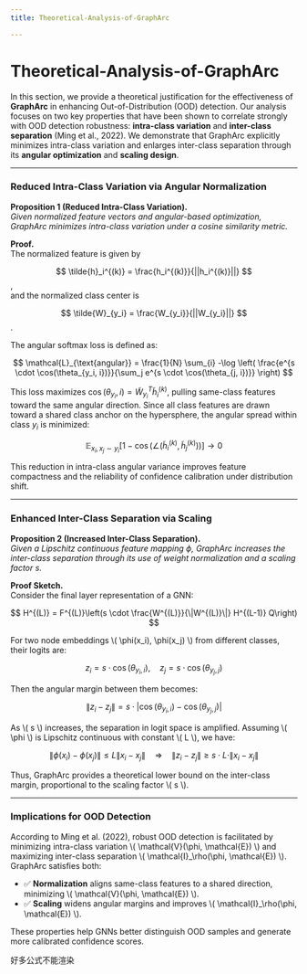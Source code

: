 ```yaml
---
title: Theoretical-Analysis-of-GraphArc

---
```


# Theoretical-Analysis-of-GraphArc

In this section, we provide a theoretical justification for the effectiveness of **GraphArc** in enhancing Out-of-Distribution (OOD) detection. Our analysis focuses on two key properties that have been shown to correlate strongly with OOD detection robustness: **intra-class variation** and **inter-class separation** (Ming et al., 2022). We demonstrate that GraphArc explicitly minimizes intra-class variation and enlarges inter-class separation through its **angular optimization** and **scaling design**.

---

### Reduced Intra-Class Variation via Angular Normalization

**Proposition 1 (Reduced Intra-Class Variation).**  
*Given normalized feature vectors and angular-based optimization, GraphArc minimizes intra-class variation under a cosine similarity metric.*

**Proof.**  
The normalized feature is given by  

$$
\tilde{h}_i^{(k)} = \frac{h_i^{(k)}}{||h_i^{(k)}||}
$$,  
and the normalized class center is  

$$
\tilde{W}_{y_i} = \frac{W_{y_i}}{||W_{y_i}||}
$$.


The angular softmax loss is defined as:

$$
\mathcal{L}_{\text{angular}} = \frac{1}{N} \sum_{i} -\log \left( \frac{e^{s \cdot \cos(\theta_{y_i, i})}}{\sum_j e^{s \cdot \cos(\theta_{j, i})}} \right)
$$

This loss maximizes $\cos(\theta_{y_i}, i) = \tilde{W}_{y_i}^T \tilde{h}_i^{(k)}$, pulling same-class features toward the same angular direction. Since all class features are drawn toward a shared class anchor on the hypersphere, the angular spread within class $y_i$ is minimized:

$$
\mathbb{E}_{x_i, x_j \sim y_i} \left[ 1 - \cos\left( \angle(\tilde{h}_i^{(k)}, \tilde{h}_j^{(k)}) \right) \right] \to 0
$$


This reduction in intra-class angular variance improves feature compactness and the reliability of confidence calibration under distribution shift.

---

### Enhanced Inter-Class Separation via Scaling

**Proposition 2 (Increased Inter-Class Separation).**  
*Given a Lipschitz continuous feature mapping $\phi$, GraphArc increases the inter-class separation through its use of weight normalization and a scaling factor $s$.*


**Proof Sketch.**  
Consider the final layer representation of a GNN:

$$
H^{(L)} = F^{(L)}\left(s \cdot \frac{W^{(L)}}{\|W^{(L)}\|} H^{(L-1)} Q\right)
$$

For two node embeddings \\( \phi(x_i), \phi(x_j) \\) from different classes, their logits are:

$$
z_i = s \cdot \cos(\theta_{y_i, i}), \quad z_j = s \cdot \cos(\theta_{y_j, j})
$$

Then the angular margin between them becomes:

$$
\|z_i - z_j\| = s \cdot |\cos(\theta_{y_i, i}) - \cos(\theta_{y_j, j})|
$$

As \\( s \\) increases, the separation in logit space is amplified. Assuming \\( \phi \\) is Lipschitz continuous with constant \\( L \\), we have:

$$
\|\phi(x_i) - \phi(x_j)\| \leq L \|x_i - x_j\| \quad \Rightarrow \quad \|z_i - z_j\| \geq s \cdot L \cdot \|x_i - x_j\|
$$

Thus, GraphArc provides a theoretical lower bound on the inter-class margin, proportional to the scaling factor \\( s \\).

---

### Implications for OOD Detection

According to Ming et al. (2022), robust OOD detection is facilitated by minimizing intra-class variation \\( \mathcal{V}(\phi, \mathcal{E}) \\) and maximizing inter-class separation \\( \mathcal{I}_\rho(\phi, \mathcal{E}) \\). GraphArc satisfies both:

- ✅ **Normalization** aligns same-class features to a shared direction, minimizing \\( \mathcal{V}(\phi, \mathcal{E}) \\).
- ✅ **Scaling** widens angular margins and improves \\( \mathcal{I}_\rho(\phi, \mathcal{E}) \\).

These properties help GNNs better distinguish OOD samples and generate more calibrated confidence scores.

好多公式不能渲染